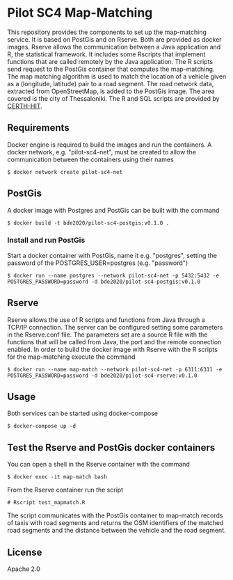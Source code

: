 Pilot SC4 Map-Matching
=====================
This repository provides the components to set up the map-matching service. It is based on PostGis and on Rserve. Both are
provided as docker images. Rserve allows the communication between a Java application and R, the statistical framework. It
includes some Rscripts that implement functions that are called remotely by the Java application. The R scripts send request 
to the PostGis container that computes the map-matching. The map matching algorithm is used to match the location of a vehicle given as a (longitude, latitude) pair
 to a road segment. The road network data, extracted from OpenStreetMap, is added to the PostGis image. The area covered is 
the city of Thessaloniki. The R and SQL scripts are provided by [CERTH-HIT](http://www.imet.gr/).
 

## Requirements
Docker engine is required to build the images and run the containers. A docker network, e.g. "pilot-sc4-net", must be created to allow the 
communication between the containers using their names

    $ docker network create pilot-sc4-net

## PostGis
A docker image with Postgres and PostGis can be built with the command

    $ docker build -t bde2020/pilot-sc4-postgis:v0.1.0 .

### Install and run PostGis
Start a docker container with PostGis, name it e.g. "postgres", setting the password of the POSTGRES_USER=postgres 
(e.g. "password")

    $ docker run --name postgres --network pilot-sc4-net -p 5432:5432 -e POSTGRES_PASSWORD=password -d bde2020/pilot-sc4-postgis:v0.1.0

## Rserve
Rserve allows the use of R scripts and functions from Java through a TCP/IP connection. The server can be configured
setting some parameters in the Rserve.conf file. The parameters set are a source R file with the functions that will be
called from Java, the port and the remote connection enabled. In order to build the docker image with Rserve with the R 
scripts for the map-matching execute the command  

    $ docker run --name map-match --network pilot-sc4-net -p 6311:6311 -e POSTGRES_PASSWORD=password -d bde2020/pilot-sc4-rserve:v0.1.0

## Usage
Both services can be started using docker-compose

    $ docker-compose up -d

## Test the Rserve and PostGis docker containers
You can open a shell in the Rserve container with the command

    $ docker exec -it map-match bash

From the Rserve container run the script

    # Rscript test_mapmatch.R

The script communicates with the PostGis container to map-match records of taxis with road segments and returns the OSM identifiers 
of the matched road segments and the distance between the vehicle and the road segment.


## License
Apache 2.0
